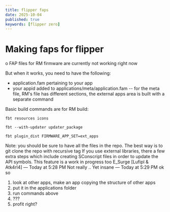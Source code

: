 ```yaml
---
title: flipper faps
date: 2025-10-04
published: true
keywords: [flipper zero]
---
```


# Making faps for flipper


o FAP files for RM firmware are currently not working right now

But when it works, you need to have the following:
- application.fam pertaining to your app
- your appid added to applications/meta/application.fam
-- for the meta file, RM's file has different sections, the external apps area is built with a separate command

Basic build commands are for RM build:
```
fbt resources icons

fbt --with-updater updater_package

fbt plugin_dist FIRMWARE_APP_SET=ext_apps

```


Note: you should be sure to have all the files in the repo. The best way is to git clone the repo with recursive tag
If you use external libraries, there a few extra steps which include creating SConscript files in order to update the API symbols. This feature is a work in progress too 
E_Surge [Lufipl & Atk4rl4] — Today at 5:28 PM
Not really .. Yet
insane <Elikaer> — Today at 5:29 PM
ok so 
1. look at other apps, make an app copying the structure of other apps
2. put it in the applications folder
3. run commands above
4. ???
5. profit
right?
